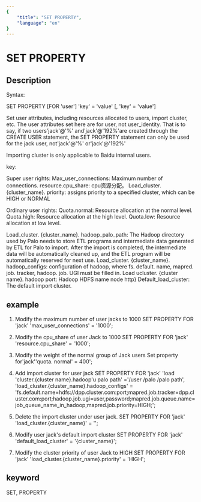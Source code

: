 ```yaml
---
{
    "title": "SET PROPERTY",
    "language": "en"
}
---
```


<!-- 
Licensed to the Apache Software Foundation (ASF) under one
or more contributor license agreements.  See the NOTICE file
distributed with this work for additional information
regarding copyright ownership.  The ASF licenses this file
to you under the Apache License, Version 2.0 (the
"License"); you may not use this file except in compliance
with the License.  You may obtain a copy of the License at

  http://www.apache.org/licenses/LICENSE-2.0

Unless required by applicable law or agreed to in writing,
software distributed under the License is distributed on an
"AS IS" BASIS, WITHOUT WARRANTIES OR CONDITIONS OF ANY
KIND, either express or implied.  See the License for the
specific language governing permissions and limitations
under the License.
-->

# SET PROPERTY

## Description

Syntax:

SET PROPERTY [FOR 'user'] 'key' = 'value' [, 'key' = 'value']

Set user attributes, including resources allocated to users, import cluster, etc. The user attributes set here are for user, not user_identity. That is to say, if two users'jack'@'%' and'jack'@'192%'are created through the CREATE USER statement, the SET PROPERTY statement can only be used for the jack user, not'jack'@'%' or'jack'@'192%'

Importing cluster is only applicable to Baidu internal users.

key:

Super user rights:
Max_user_connections: Maximum number of connections.
resource.cpu_share: cpu资源分配。
Load_cluster. {cluster_name}. priority: assigns priority to a specified cluster, which can be HIGH or NORMAL

Ordinary user rights:
Quota.normal: Resource allocation at the normal level.
Quota.high: Resource allocation at the high level.
Quota.low: Resource allocation at low level.

Load_cluster. {cluster_name}. hadoop_palo_path: The Hadoop directory used by Palo needs to store ETL programs and intermediate data generated by ETL for Palo to import. After the import is completed, the intermediate data will be automatically cleaned up, and the ETL program will be automatically reserved for next use.
Load_cluster. {cluster_name}. hadoop_configs: configuration of hadoop, where fs. default. name, mapred. job. tracker, hadoop. job. UGI must be filled in.
Load ucluster. {cluster  name}. hadoop port: Hadoop HDFS name node http}
Default_load_cluster: The default import cluster.

## example

1. Modify the maximum number of user jacks to 1000
SET PROPERTY FOR 'jack' 'max_user_connections' = '1000';

2. Modify the cpu_share of user Jack to 1000
SET PROPERTY FOR 'jack' 'resource.cpu_share' = '1000';

3. Modify the weight of the normal group of Jack users
Set property for'jack''quota. normal' = 400';

4. Add import cluster for user jack
SET PROPERTY FOR 'jack'
'load 'cluster.{cluster name}.hadoop'u palo path' ='/user /palo /palo path',
'load_cluster.{cluster_name}.hadoop_configs' = 'fs.default.name=hdfs://dpp.cluster.com:port;mapred.job.tracker=dpp.cluster.com:port;hadoop.job.ugi=user,password;mapred.job.queue.name=job_queue_name_in_hadoop;mapred.job.priority=HIGH;';

5. Delete the import cluster under user jack.
SET PROPERTY FOR 'jack' 'load_cluster.{cluster_name}' = '';

6. Modify user jack's default import cluster
SET PROPERTY FOR 'jack' 'default_load_cluster' = '{cluster_name}';

7. Modify the cluster priority of user Jack to HIGH
SET PROPERTY FOR 'jack' 'load_cluster.{cluster_name}.priority' = 'HIGH';

## keyword

SET, PROPERTY
